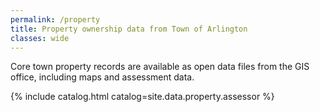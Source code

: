 ```yaml
---
permalink: /property
title: Property ownership data from Town of Arlington
classes: wide
---
```


Core town property records are available as open data files from the GIS office, including maps and assessment data. 

{% include catalog.html catalog=site.data.property.assessor %}


